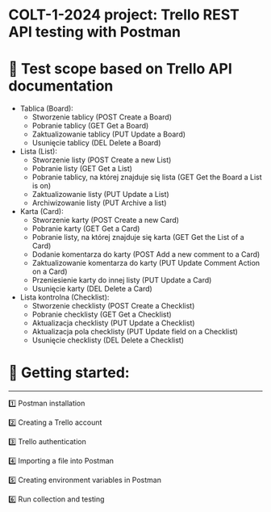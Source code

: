 # COLT-1-2024 project: Trello REST API testing with Postman

# 🔎 Test scope based on Trello API documentation

- Tablica (Board):
  - Stworzenie tablicy (POST Create a Board)
  - Pobranie tablicy (GET Get a Board)
  - Zaktualizowanie tablicy (PUT Update a Board)
  - Usunięcie tablicy (DEL Delete a Board)
- Lista (List):
   - Stworzenie listy (POST Create a new List)
   - Pobranie listy (GET Get a List)
   - Pobranie tablicy, na której znajduje się lista (GET Get the Board a List is on)
   - Zaktualizowanie listy (PUT Update a List)
   - Archiwizowanie listy (PUT Archive a list)
- Karta (Card):
   - Stworzenie karty (POST Create a new Card)
   - Pobranie karty (GET Get a Card)
   - Pobranie listy, na której znajduje się karta (GET Get the List of a Card)
   - Dodanie komentarza do karty (POST Add a new comment to a Card)
   - Zaktualizowanie komentarza do karty (PUT Update Comment Action on a Card)
   - Przeniesienie karty do innej listy (PUT Update a Card)
   - Usunięcie karty (DEL Delete a Card)
- Lista kontrolna (Checklist):
   - Stworzenie checklisty (POST Create a Checklist)
   - Pobranie checklisty (GET Get a Checklist)
   - Aktualizacja checklisty (PUT Update a Checklist)
   - Aktualizacja pola checklisty (PUT Update field on a Checklist)
   - Usunięcie checklisty (DEL Delete a Checklist)

# 🚀 Getting started:
-------------------
1️⃣ Postman installation

2️⃣ Creating a Trello account

3️⃣ Trello authentication

4️⃣ Importing a file into Postman

5️⃣ Creating environment variables in Postman

6️⃣ Run collection and testing

